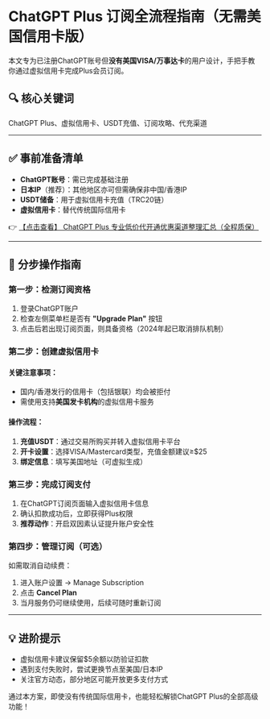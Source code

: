 # ChatGPT Plus 订阅全流程指南（无需美国信用卡版）

本文专为已注册ChatGPT账号但**没有美国VISA/万事达卡**的用户设计，手把手教你通过虚拟信用卡完成Plus会员订阅。

## 🔍 核心关键词
ChatGPT Plus、虚拟信用卡、USDT充值、订阅攻略、代充渠道

---

## ✅ 事前准备清单
- **ChatGPT账号**：需已完成基础注册
- **日本IP**（推荐）：其他地区亦可但需确保非中国/香港IP
- **USDT储备**：用于虚拟信用卡充值（TRC20链）
- **虚拟信用卡**：替代传统国际信用卡

👉 [【点击查看】 ChatGPT Plus 专业低价代开通优惠渠道整理汇总（全程质保）](https://bit.ly/DaiKai)

---

## 📝 分步操作指南

### 第一步：检测订阅资格
1. 登录ChatGPT账户  
2. 检查左侧菜单栏是否有 **"Upgrade Plan"** 按钮  
3. 点击后若出现订阅页面，则具备资格（2024年起已取消排队机制）

### 第二步：创建虚拟信用卡
#### 关键注意事项：
- 国内/香港发行的信用卡（包括银联）均会被拒付  
- 需使用支持**美国发卡机构**的虚拟信用卡服务  

#### 操作流程：
1. **充值USDT**：通过交易所购买并转入虚拟信用卡平台  
2. **开卡设置**：选择VISA/Mastercard类型，充值金额建议≥$25  
3. **绑定信息**：填写美国地址（可虚拟生成）

### 第三步：完成订阅支付
1. 在ChatGPT订阅页面输入虚拟信用卡信息  
2. 确认扣款成功后，立即获得Plus权限  
3. **推荐动作**：开启双因素认证提升账户安全性

### 第四步：管理订阅（可选）
如需取消自动续费：  
1. 进入账户设置 → Manage Subscription  
2. 点击 **Cancel Plan**  
3. 当月服务仍可继续使用，后续可随时重新订阅

---

## 💡 进阶提示
- 虚拟信用卡建议保留$5余额以防验证扣款  
- 遇到支付失败时，尝试更换节点至美国/日本IP  
- 关注官方动态，部分地区可能开放更多支付方式

通过本方案，即使没有传统国际信用卡，也能轻松解锁ChatGPT Plus的全部高级功能！